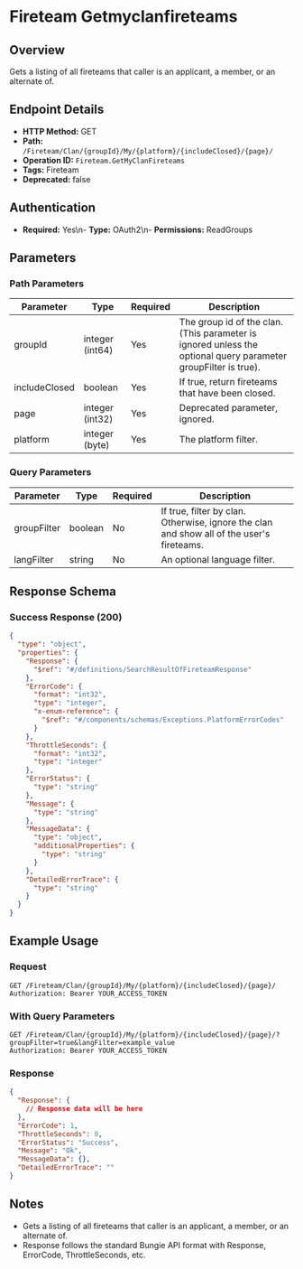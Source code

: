 # Fireteam Getmyclanfireteams

## Overview
Gets a listing of all fireteams that caller is an applicant, a member, or an alternate of.

## Endpoint Details
- **HTTP Method:** GET
- **Path:** `/Fireteam/Clan/{groupId}/My/{platform}/{includeClosed}/{page}/`
- **Operation ID:** `Fireteam.GetMyClanFireteams`
- **Tags:** Fireteam
- **Deprecated:** false

## Authentication
- **Required:** Yes\n- **Type:** OAuth2\n- **Permissions:** ReadGroups

## Parameters

### Path Parameters
| Parameter | Type | Required | Description |
|-----------|------|----------|-------------|
| groupId | integer (int64) | Yes | The group id of the clan. (This parameter is ignored unless the optional query parameter groupFilter is true). |
| includeClosed | boolean | Yes | If true, return fireteams that have been closed. |
| page | integer (int32) | Yes | Deprecated parameter, ignored. |
| platform | integer (byte) | Yes | The platform filter. |

### Query Parameters
| Parameter | Type | Required | Description |
|-----------|------|----------|-------------|
| groupFilter | boolean | No | If true, filter by clan. Otherwise, ignore the clan and show all of the user's fireteams. |
| langFilter | string | No | An optional language filter. |


## Response Schema

### Success Response (200)
```json
{
  "type": "object",
  "properties": {
    "Response": {
      "$ref": "#/definitions/SearchResultOfFireteamResponse"
    },
    "ErrorCode": {
      "format": "int32",
      "type": "integer",
      "x-enum-reference": {
        "$ref": "#/components/schemas/Exceptions.PlatformErrorCodes"
      }
    },
    "ThrottleSeconds": {
      "format": "int32",
      "type": "integer"
    },
    "ErrorStatus": {
      "type": "string"
    },
    "Message": {
      "type": "string"
    },
    "MessageData": {
      "type": "object",
      "additionalProperties": {
        "type": "string"
      }
    },
    "DetailedErrorTrace": {
      "type": "string"
    }
  }
}
```


## Example Usage

### Request
```http
GET /Fireteam/Clan/{groupId}/My/{platform}/{includeClosed}/{page}/
Authorization: Bearer YOUR_ACCESS_TOKEN
```

### With Query Parameters
```http
GET /Fireteam/Clan/{groupId}/My/{platform}/{includeClosed}/{page}/?groupFilter=true&langFilter=example_value
Authorization: Bearer YOUR_ACCESS_TOKEN
```

### Response
```json
{
  "Response": {
    // Response data will be here
  },
  "ErrorCode": 1,
  "ThrottleSeconds": 0,
  "ErrorStatus": "Success",
  "Message": "Ok",
  "MessageData": {},
  "DetailedErrorTrace": ""
}
```

## Notes
- Gets a listing of all fireteams that caller is an applicant, a member, or an alternate of.
- Response follows the standard Bungie API format with Response, ErrorCode, ThrottleSeconds, etc.
